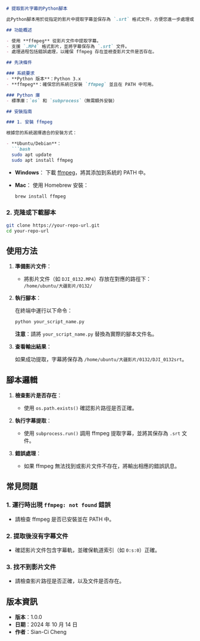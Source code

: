 

```markdown
# 提取影片字幕的Python腳本

此Python腳本用於從指定的影片中提取字幕並保存為 `.srt` 格式文件，方便您進一步處理或編輯字幕。

## 功能概述

- 使用 **ffmpeg** 從影片文件中提取字幕。
- 支援 `.MP4` 格式影片，並將字幕保存為 `.srt` 文件。
- 處理過程包括錯誤處理，以確保 ffmpeg 存在並檢查影片文件是否存在。

## 先決條件

### 系統要求
- **Python 版本**：Python 3.x
- **ffmpeg**：確保您的系統已安裝 `ffmpeg` 並且在 PATH 中可用。

### Python 庫
- 標準庫：`os` 和 `subprocess`（無需額外安裝）

## 安裝指南

### 1. 安裝 ffmpeg

根據您的系統選擇適合的安裝方式：

- **Ubuntu/Debian**：
  ```bash
  sudo apt update
  sudo apt install ffmpeg
  ```

- **Windows**：
  下載 [ffmpeg](https://ffmpeg.org/download.html)，將其添加到系統的 PATH 中。

- **Mac**：
  使用 Homebrew 安裝：
  ```bash
  brew install ffmpeg
  ```

### 2. 克隆或下載腳本

```bash
git clone https://your-repo-url.git
cd your-repo-url
```

## 使用方法

1. **準備影片文件**：

   - 將影片文件（如 `DJI_0132.MP4`）存放在對應的路徑下：  
     `/home/ubuntu/大疆影片/0132/`

2. **執行腳本**：

   在終端中運行以下命令：

   ```bash
   python your_script_name.py
   ```

   **注意**：請將 `your_script_name.py` 替換為實際的腳本文件名。

3. **查看輸出結果**：

   如果成功提取，字幕將保存為 `/home/ubuntu/大疆影片/0132/DJI_0132srt`。

## 腳本邏輯

1. **檢查影片是否存在**：
   - 使用 `os.path.exists()` 確認影片路徑是否正確。

2. **執行字幕提取**：
   - 使用 `subprocess.run()` 調用 ffmpeg 提取字幕，並將其保存為 `.srt` 文件。

3. **錯誤處理**：
   - 如果 ffmpeg 無法找到或影片文件不存在，將輸出相應的錯誤訊息。

## 常見問題

### 1. 運行時出現 `ffmpeg: not found` 錯誤
- 請檢查 ffmpeg 是否已安裝並在 PATH 中。

### 2. 提取後沒有字幕文件
- 確認影片文件包含字幕軌，並確保軌道索引（如 `0:s:0`）正確。

### 3. 找不到影片文件
- 請檢查影片路徑是否正確，以及文件是否存在。

## 版本資訊

- **版本**：1.0.0
- **日期**：2024 年 10 月 14 日
- **作者**：Sian-Ci Cheng



